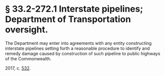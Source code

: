 # § 33.2-272.1 Interstate pipelines; Department of Transportation oversight.

<p>The Department may enter into agreements with any entity constructing interstate pipelines setting forth a reasonable procedure to identify and remedy damage caused by construction of such pipeline to public highways of the Commonwealth.</p><p>2017, c. <a href='http://lis.virginia.gov/cgi-bin/legp604.exe?171+ful+CHAP0532'>532</a>.</p>